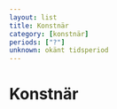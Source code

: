 ```yaml
---
layout: list
title: Konstnär
category: [konstnär]
periods: ["?"]
unknown: okänt tidsperiod
---
```


# Konstnär
